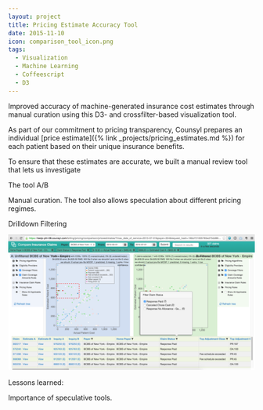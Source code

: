 ```yaml
---
layout: project
title: Pricing Estimate Accuracy Tool
date: 2015-11-10
icon: comparison_tool_icon.png
tags: 
  - Visualization
  - Machine Learning
  - Coffeescript
  - D3
---
```

Improved accuracy of machine-generated insurance cost estimates through manual curation using this D3- and crossfilter-based visualization tool.
<!--more-->


As part of our commitment to pricing transparency, Counsyl prepares an individual [price estimate]({% link _projects/pricing_estimates.md %}) for each patient based on their unique insurance benefits.  

To ensure that these estimates are accurate, we built a manual review tool that lets us investigate 

The tool 
A/B





Manual curation.
The tool also allows speculation about different pricing regimes. 

Drilldown
Filtering


![Comparison Tool Screenshot](/images/projects/comparison_tool/comparison_tool_filter.png)


Lessons learned:

Importance of speculative tools.



